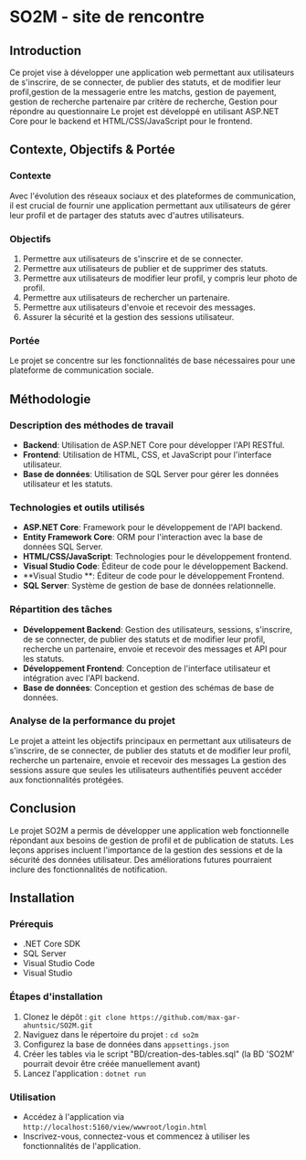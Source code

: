 # SO2M - site de rencontre 

## Introduction

Ce projet vise à développer une application web permettant aux utilisateurs de s'inscrire, de se connecter, 
de publier des statuts, et de modifier leur profil,gestion de la messagerie entre les matchs, gestion de payement, 
gestion de recherche partenaire par critère de recherche, Gestion pour répondre au questionnaire
Le projet est développé en utilisant ASP.NET Core pour le backend et HTML/CSS/JavaScript pour le frontend.

## Contexte, Objectifs & Portée

### Contexte

Avec l'évolution des réseaux sociaux et des plateformes de communication, il est crucial de fournir une application permettant
aux utilisateurs de gérer leur profil et de partager des statuts avec d'autres utilisateurs.

### Objectifs

1. Permettre aux utilisateurs de s'inscrire et de se connecter.
2. Permettre aux utilisateurs de publier et de supprimer des statuts.
3. Permettre aux utilisateurs de modifier leur profil, y compris leur photo de profil.
4. Permettre aux utilisateurs de rechercher un partenaire.
5. Permettre aux utilisateurs d'envoie et recevoir des messages.
6. Assurer la sécurité et la gestion des sessions utilisateur.

### Portée

Le projet se concentre sur les fonctionnalités de base nécessaires pour une plateforme de communication sociale.

## Méthodologie

### Description des méthodes de travail

- **Backend**: Utilisation de ASP.NET Core pour développer l'API RESTful.
- **Frontend**: Utilisation de HTML, CSS, et JavaScript pour l'interface utilisateur.
- **Base de données**: Utilisation de SQL Server pour gérer les données utilisateur et les statuts.

### Technologies et outils utilisés

- **ASP.NET Core**: Framework pour le développement de l'API backend.
- **Entity Framework Core**: ORM pour l'interaction avec la base de données SQL Server.
- **HTML/CSS/JavaScript**: Technologies pour le développement frontend.
- **Visual Studio Code**: Éditeur de code pour le développement Backend.
- **Visual Studio **: Éditeur de code pour le développement Frontend.
- **SQL Server**: Système de gestion de base de données relationnelle.

### Répartition des tâches

- **Développement Backend**: Gestion des utilisateurs, sessions, s'inscrire, de se connecter, 
de publier des statuts et de modifier leur profil, recherche un partenaire, envoie et recevoir des messages et API pour les statuts.
- **Développement Frontend**: Conception de l'interface utilisateur et intégration avec l'API backend.
- **Base de données**: Conception et gestion des schémas de base de données.


### Analyse de la performance du projet

Le projet a atteint les objectifs principaux en permettant aux utilisateurs de s'inscrire, de se connecter, 
de publier des statuts et de modifier leur profil, recherche un partenaire, envoie et recevoir des messages
La gestion des sessions assure que seules les utilisateurs
authentifiés peuvent accéder aux fonctionnalités protégées.

## Conclusion

Le projet SO2M a permis de développer une application web fonctionnelle répondant aux besoins de gestion de profil 
et de publication de statuts. Les leçons apprises incluent l'importance de la gestion des sessions et de la sécurité
des données utilisateur. Des améliorations futures pourraient inclure des fonctionnalités de notification.

## Installation

### Prérequis

- .NET Core SDK
- SQL Server
- Visual Studio Code
- Visual Studio 

### Étapes d'installation

1. Clonez le dépôt : `git clone https://github.com/max-gar-ahuntsic/SO2M.git`
2. Naviguez dans le répertoire du projet : `cd so2m`
3. Configurez la base de données dans `appsettings.json`
4. Créer les tables via le script "BD/creation-des-tables.sql" (la BD 'SO2M' pourrait devoir être créée manuellement avant)
5. Lancez l'application : `dotnet run`


### Utilisation

- Accédez à l'application via `http://localhost:5160/view/wwwroot/login.html`
- Inscrivez-vous, connectez-vous et commencez à utiliser les fonctionnalités de l'application.


